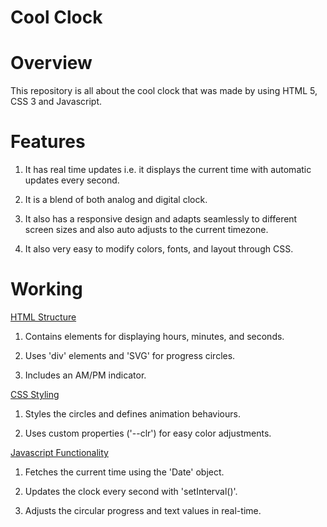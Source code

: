 # Cool Clock

# Overview

This repository is all about the cool clock that was made by using HTML 5, CSS 3 and Javascript.

# Features 

1. It has real time updates i.e. it displays the current time with automatic updates every second.

2. It is a blend of both analog and digital clock.

3. It also has a responsive design and adapts seamlessly to different screen sizes and also auto adjusts to the current timezone.

4. It also very easy to modify colors, fonts, and layout through CSS.

# Working

<ins> HTML Structure </ins>

1. Contains elements for displaying hours, minutes, and seconds.

2. Uses 'div' elements and 'SVG' for progress circles.

3. Includes an AM/PM indicator.

<ins> CSS Styling </ins>

1. Styles the circles and defines animation behaviours.

2. Uses custom properties ('--clr') for easy color adjustments.

<ins> Javascript Functionality </ins>

1. Fetches the current time using the 'Date' object.

2. Updates the clock every second with 'setInterval()'.

3. Adjusts the circular progress and text values in real-time.

